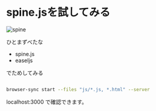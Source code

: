 # spine.jsを試してみる
![spine](http://ja.esotericsoftware.com/img/core/spine-nav-logo.png)

ひとまずべたな

- spine.js
- easeljs

でためしてみる

```bash

browser-sync start --files "js/*.js, *.html" --server

```
localhost:3000
で確認できます。

